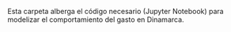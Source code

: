 Esta carpeta alberga el código necesario (Jupyter Notebook) para modelizar el comportamiento del gasto en Dinamarca.
